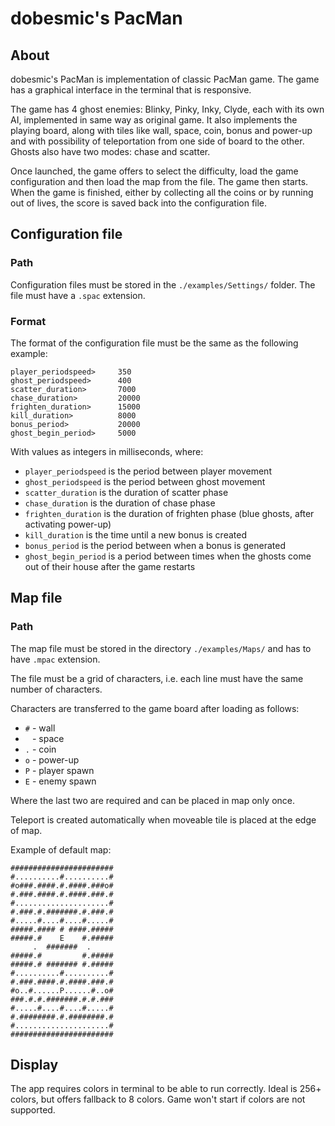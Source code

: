 # dobesmic's PacMan

## About

dobesmic's PacMan is implementation of classic PacMan game. 
The game has a graphical interface in the terminal that is responsive.

The game has 4 ghost enemies: Blinky, Pinky, Inky, Clyde, each with its own AI, implemented in same way as original game.
It also implements the playing board, along with tiles like wall, space, coin, bonus and power-up and with possibility of teleportation from one side of board to the other.
Ghosts also have two modes: chase and scatter.

Once launched, the game offers to select the difficulty, load the game configuration and then load the map from the file. The game then starts. When the game is finished, either by collecting all the coins or by running out of lives, the score is saved back into the configuration file.

## Configuration file

### Path

Configuration files must be stored in the `./examples/Settings/` folder.
The file must have a `.spac` extension.

### Format

The format of the configuration file must be the same as the following example:

    player_periodspeed>		350 
    ghost_periodspeed>		400 
    scatter_duration>		7000
    chase_duration>			20000 
    frighten_duration>		15000 
    kill_duration>			8000
    bonus_period>			20000 
    ghost_begin_period>		5000

With values as integers in milliseconds, where:

 - `player_periodspeed` is the period between player movement
 - `ghost_periodspeed` is the period between ghost movement
 - `scatter_duration` is the duration of scatter phase
 - `chase_duration` is the duration of chase phase
 - `frighten_duration` is the duration of frighten phase (blue ghosts, after activating power-up)
 - `kill_duration` is the time until a new bonus is created
 - `bonus_period` is the period between when a bonus is generated
 - `ghost_begin_period` is a period between times when the ghosts come out of their house after the game restarts
 
## Map file

### Path

The map file must be stored in the directory `./examples/Maps/` and has to have `.mpac` extension.

The file must be a grid of characters, i.e. each line must have the same number of characters.

Characters are transferred to the game board after loading as follows:

 - `#` - wall
 - ` ` - space
 - `.` - coin
 - `o` - power-up
 - `P` - player spawn
 - `E` - enemy spawn

Where the last two are required and can be placed in map only once.

Teleport is created automatically when moveable tile is placed at the edge of map.

Example of default map:

    #######################
    #..........#..........#
    #o###.####.#.####.###o#
    #.###.####.#.####.###.#
    #.....................#
    #.###.#.#######.#.###.#
    #.....#....#....#.....#
    #####.#### # ####.#####
    #####.#    E    #.#####
         .  #######  .     
    #####.#         #.#####
    #####.# ####### #.#####
    #..........#..........#
    #.###.####.#.####.###.#
    #o..#......P......#..o#
    ###.#.#.#######.#.#.###
    #.....#....#....#.....#
    #.########.#.########.#
    #.....................#
    #######################

## Display

The app requires colors in terminal to be able to run correctly. Ideal is 256+ colors, but offers fallback to 8 colors. Game won't start if colors are not supported. 